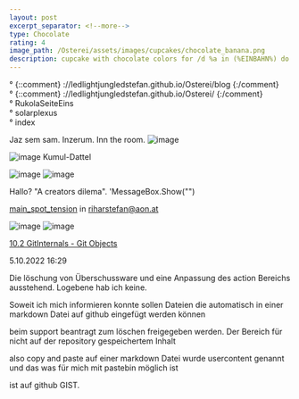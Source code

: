 ```yaml
---
layout: post
excerpt_separator: <!--more-->
type: Chocolate
rating: 4
image_path: /Osterei/assets/images/cupcakes/chocolate_banana.png
description: cupcake with chocolate colors for /d %a in (%EINBAHN%) do dir /b %a
---
```

° {::comment} ://ledlightjungledstefan.github.io/Osterei/blog {:/comment}
<br>
° {::comment} ://ledlightjungledstefan.github.io/Osterei/ {:/comment}
<br>
° RukolaSeiteEins
<br>
° solarplexus
<br>
° index

Jaz sem sam. Inzerum. Inn the room.
![image](https://user-images.githubusercontent.com/75255909/193558846-d34c296f-3cbe-4566-9606-21305235cf31.png)

![image](https://user-images.githubusercontent.com/75255909/193559632-14f0cf35-3417-4bdf-a505-685634ea8ce4.png)
Kumul-Dattel
<br>

![image](https://user-images.githubusercontent.com/75255909/193556849-671685b7-aa5c-4994-8633-4ca0d7457d38.png)
![image](https://user-images.githubusercontent.com/75255909/193557449-d51498da-e02c-45a9-ba3c-2dcda80a95db.png)

Hallo? "A creators dilema".
'MessageBox.Show("")

[main_spot_tension](https://ledlightjungledstefan.github.io/Osterei/)
in riharstefan@aon.at

![image](https://user-images.githubusercontent.com/75255909/194710848-e7754c1a-d785-49f7-84e0-cf63709f6feb.png)
![image](https://user-images.githubusercontent.com/75255909/194710877-c4a6407a-ce13-46d2-9fdb-a63e0fce0d30.png)

[10.2 GitInternals - Git Objects](https://git-scm.com/book/en/v2/Git-Internals-Git-Objects)

5.10.2022
16:29

Die löschung von Überschussware und eine Anpassung des action
Bereichs ausstehend. Logebene hab ich keine.

Soweit ich mich informieren konnte sollen Dateien die automatisch
in einer markdown Datei auf github eingefügt werden können

beim support beantragt zum löschen freigegeben werden.
Der Bereich für nicht auf der repository gespeichertem Inhalt

also copy and paste auf einer markdown Datei wurde usercontent
genannt und das was für mich mit pastebin möglich ist

ist auf github GIST.
